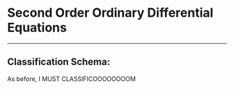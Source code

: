 # Second Order Ordinary Differential Equations
---
## Classification Schema:

As before, I MUST CLASSIFICOOOOOOOOM